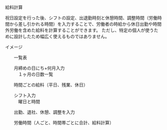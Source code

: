 給料計算

祝日設定を行った後、シフトの設定、出退勤時刻と休憩時間、調整時間（労働時間から差し引かれる時間）を入力することで、労働者の時給から休日出勤や時間外労働を含めた給料を計算することができます。
ただし、特定の個人が使うために設計したため幅広く使えるものではありません。


イメージ

　　一覧表  

　　月締めの日にち+何月入力  
　　　１ヶ月の日数一覧  

　　時間ごとの給料（平日、残業、休日）  

　　シフト入力  
　　　曜日と時間  

　　出勤、退社、休憩、調整を入力  

　　労働時間（人ごと、時間帯ごとに合計、給料計算）  
